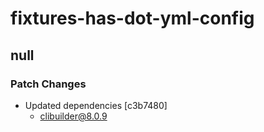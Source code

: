 # fixtures-has-dot-yml-config

## null

### Patch Changes

- Updated dependencies [c3b7480]
  - clibuilder@8.0.9
